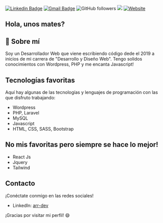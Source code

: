 [![Linkedin Badge](https://img.shields.io/badge/_%7C_arr--dev-blue?style=flat&logo=linkedin&logoColor=white&label=Linkedin&labelColor=blue&color=blue&link=https%3A%2F%2Fwww.linkedin.com%2Fin%2Farr-dev%2F
)](https://www.linkedin.com/in/arr-dev/)
[![Gmail Badge](https://img.shields.io/badge/_%7C_arrejoria.work%40gmail.com-blue?style=flat&logo=gmail&logoColor=white&label=Gmail&labelColor=red&color=red&link=%26link%3Dmailto%3Aarrejoria.work%40gmail.com
)](mailto:arrejoria.work@gmail.com)
![GitHub followers](https://img.shields.io/github/followers/arrejoria?label=Follow&style=social)
![](https://visitor-badge.glitch.me/badge?page_id=arrejoria)
[![Website](https://img.shields.io/website?up_message=%20%7C%20%20online&up_color=%23001f47&down_message=offline&down_color=lightgrey&url=https%3A%2F%2Farrejorialucas.com&style=flat&logoColor=black&label=Portfolio&labelColor=%23001f47&link=https%3A%2F%2Fwww.arrejorialucas.com
)](https://arrejorialucas.com)

## Hola, unos mates?

## 🚀 Sobre mí

Soy un Desarrollador Web que viene escribiendo código dede el 2019 a inicios de mi carrera de "Desarrollo y Diseño Web". Tengo solidos conocimientos con Wordpress, PHP y me encanta Javascript!

## Tecnologías favoritas

Aquí hay algunas de las tecnologías y lenguajes de programación con las que disfruto trabajando:

- Wordpress
- PHP, Laravel
- MySQL
- Javascript
- HTML, CSS, SASS, Bootstrap

## No mis favoritas pero siempre se hace lo mejor!
- React Js
- Jquery
- Tailwind
## Contacto

¡Conéctate conmigo en las redes sociales!

- LinkedIn: [arr-dev](https://www.linkedin.com/in/arr-dev)

¡Gracias por visitar mi perfil! 😄
